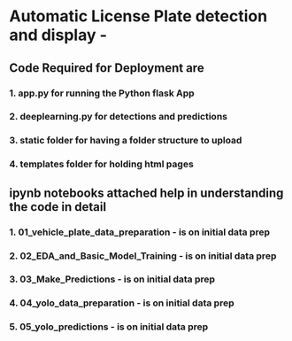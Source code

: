# Automatic License Plate detection and display -
## Code Required for Deployment are
### 1. app.py for running the Python flask App
### 2. deeplearning.py for detections and predictions
### 3. static folder for having a folder structure to upload
### 4. templates folder for holding html pages

## ipynb notebooks attached help in understanding the code in detail
### 1. 01_vehicle_plate_data_preparation - is on initial data prep
### 2. 02_EDA_and_Basic_Model_Training - is on initial data prep
### 3. 03_Make_Predictions - is on initial data prep
### 4. 04_yolo_data_preparation - is on initial data prep
### 5. 05_yolo_predictions - is on initial data prep

